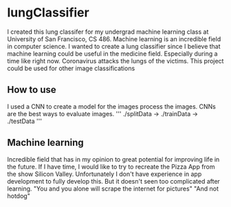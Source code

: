 # lungClassifier

I created this lung classifer for my undergrad machine learning class at University of San Francisco, CS 486.
Machine learning is an incredible field in computer science.
I wanted to create a lung classifier since I believe that machine learning could be useful in the medicine field. 
Especially during a time like right now. Coronavirus attacks the lungs of the victims.
This project could be used for other image classifications 

## How to use
I used a CNN to create a model for the images process the images.
CNNs are the best ways to evaluate images. 
'''
./splitData -> ./trainData -> ./testData
'''

## Machine learning
Incredible field that has in my opinion to great potential for improving life in the future.
If I have time, I would like to try to recreate the Pizza App from the show Silicon Valley. 
Unfortunately I don't have experience in app development to fully develop this.
But it doesn't seen too complicated after learning. 
"You and you alone will scrape the internet for pictures"
"And not hotdog"